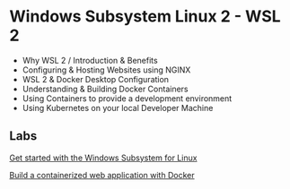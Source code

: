 # Windows Subsystem Linux 2 - WSL 2

- Why WSL 2 / Introduction & Benefits
- Configuring & Hosting Websites using NGINX
- WSL 2 & Docker Desktop Configuration
- Understanding & Building Docker Containers
- Using Containers to provide a development environment
- Using Kubernetes on your local Developer Machine

## Labs

[Get started with the Windows Subsystem for Linux](https://docs.microsoft.com/en-us/learn/modules/get-started-with-windows-subsystem-for-linux/)

[Build a containerized web application with Docker](https://docs.microsoft.com/en-us/learn/modules/intro-to-containers/)
